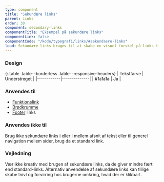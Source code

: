 ```yaml
---
type: component
title: "Sekundære links"
parent: Links
order: 30
component: secondary-links
componentTitle: "Eksempel på sekundære links"
componentLink: false
componentCode: "/kode/typografi/links/#sekundaere-links"
lead: Sekundære links bruges til at skabe en visuel forskel på links til funktioner og særlige typer af navigation.
---
```


### Design

{:.table .table--borderless .table--responsive-headers}
| Tekstfarve | Understreget |
|------------|--------------|
| #1a1a1a    | Ja           |

### Anvendes til

- <a href="/komponenter/funktionslink/">Funktionslink</a>
- <a href="/komponenter/broedkrumme/">Brødkrumme</a>
- <a href="/komponenter/footers/">Footer</a> links

### Anvendes ikke til

Brug ikke sekundære links i eller i mellem afsnit af tekst eller til generel navigation mellem sider, brug da et standard link.

### Vejledning

Vær ikke kreativ med brugen af sekundære links, da de giver mindre fært end standard-links. Alternativ anvendelse af sekundære links kan tillige skabe tvivl og forvirring hos brugerne omkring, hvad der er klikbart. 
